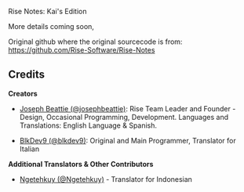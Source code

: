 Rise Notes: Kai's Edition

More details coming soon, 

Original github where the original sourcecode is from: https://github.com/Rise-Software/Rise-Notes

## Credits

**Creators**

* [Joseph Beattie (@josephbeattie)](https://github.com/josephbeattie): Rise Team Leader and Founder - Design, Occasional Programming, Development. Languages and Translations: English Language & Spanish.

* [BlkDev9 (@blkdev9)](https://github.com/blkdev9): Original and Main Programmer, Translator for Italian

**Additional Translators & Other Contributors**

* [Ngetehkuy (@Ngetehkuy)](https://github.com/ngetehkuy) - Translator for Indonesian
